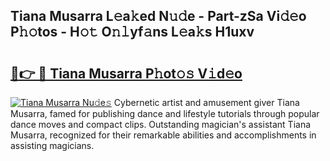 ## Tiana Musarra L𝚎a𝚔ed N𝚞𝚍e - Part-zSa Vi𝚍𝚎o P𝚑𝚘tos - H𝚘𝚝 O𝚗𝚕yf𝚊ns L𝚎a𝚔s H1uxv

# <h2><a href="http://kfc4zh.oniu.top/?m=Tiana+Musarra">🔗👉 🔴 Tiana Musarra P𝚑ot𝚘𝚜 V𝚒d𝚎o</a></h2>

[![Tiana Musarra Nu𝚍e𝚜](https://i.imgur.com/0qMVB7G.gif)](http://kfc4zh.oniu.top/?m=Tiana+Musarra)
Cybernetic artist and amusement giver Tiana Musarra, famed for publishing dance and lifestyle tutorials through popular dance moves and compact clips. Outstanding magician's assistant Tiana Musarra, recognized for their remarkable abilities and accomplishments in assisting magicians.  
